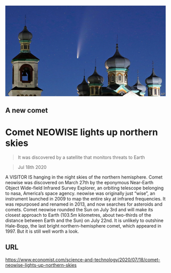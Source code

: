 ![](./images/20200718_STP002_0.jpg)

## A new comet

# Comet NEOWISE lights up northern skies

> It was discovered by a satellite that monitors threats to Earth

> Jul 18th 2020

A  VISITOR IS hanging in the night skies of the northern hemisphere. Comet neowise was discovered on March 27th by the eponymous Near-Earth Object Wide-field Infrared Survey Explorer, an orbiting telescope belonging to nasa, America’s space agency. neowise was originally just “wise”, an instrument launched in 2009 to map the entire sky at infrared frequencies. It was repurposed and renamed in 2013, and now searches for asteroids and comets. Comet neowise rounded the Sun on July 3rd and will make its closest approach to Earth (103.5m kilometres, about two-thirds of the distance between Earth and the Sun) on July 22nd. It is unlikely to outshine Hale-Bopp, the last bright northern-hemisphere comet, which appeared in 1997. But it is still well worth a look.

## URL

https://www.economist.com/science-and-technology/2020/07/18/comet-neowise-lights-up-northern-skies

